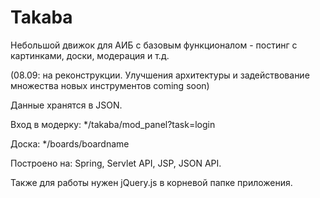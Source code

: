 # Takaba
Небольшой движок для АИБ с базовым функционалом - постинг с картинками, доски, модерация и т.д.

(08.09: на реконструкции. Улучшения архитектуры и задействование множества новых инструментов coming soon)

Данные хранятся в JSON.

Вход в модерку: */takaba/mod_panel?task=login

Доска: */boards/boardname

Построено на: Spring, Servlet API, JSP, JSON API.

Также для работы нужен jQuery.js в корневой папке приложения.
